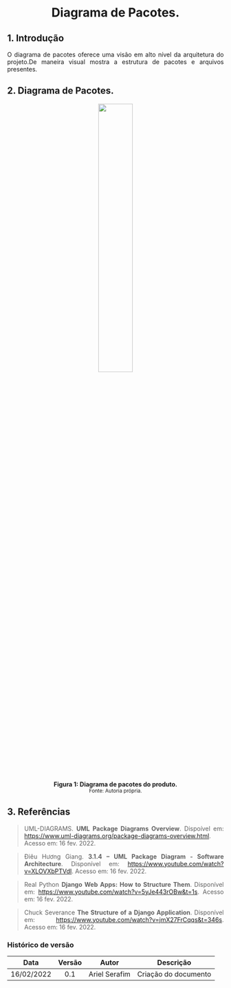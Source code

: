 # <center> Diagrama de Pacotes.

<div align="justify">

## 1. Introdução
    
   O diagrama de pacotes oferece uma visão em alto nível da arquitetura do projeto.De maneira visual mostra a estrutura de pacotes e arquivos presentes.

## 2. Diagrama de Pacotes.

<p align='center'>
    <img src='assets/images/diagramasEstaticos/diagramadepacotes.png' width=40% height=auto>
    <figcaption align='center'>
        <b>Figura 1: Diagrama de pacotes do produto. </b>
        <br>
        <small>Fonte: Autoria própria.</small>
    </figcaption>
</p>

## 3. Referências

> UML-DIAGRAMS. **UML Package Diagrams Overview**. Dispoível em: https://www.uml-diagrams.org/package-diagrams-overview.html. Acesso em: 16 fev. 2022.

> Điêu Hương Giang. **3.1.4 – UML Package Diagram - Software Architecture**. Disponível em: https://www.youtube.com/watch?v=XLOVXbPTVdI. Acesso em: 16 fev. 2022.

> Real Python **Django Web Apps: How to Structure Them**. Disponível em: https://www.youtube.com/watch?v=5yJe443rOBw&t=1s. Acesso em: 16 fev. 2022.

> Chuck Severance **The Structure of a Django Application**. Disponível em: https://www.youtube.com/watch?v=jmX27FrCqqs&t=346s. Acesso em: 16 fev. 2022.

</div>

### Histórico de versão

|    Data    | Versão |       Autor      |              Descrição                 |
| :--------: | :----: | :--------------: | :------------------------------------: |
| 16/02/2022 |  0.1   | Ariel Serafim    |    Criação do documento   |
